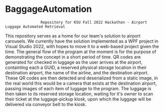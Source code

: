 # BaggageAutomation
                    Repository for KSU Fall 2022 Hackathon - Airport Luggage Automated Retrieval
This repository serves as a home for our team's solution to airport carousels.
We currently have the solution implemented as a WPF project in Visual Studio 2022,
with hopes to move it to a web-based project given the time. The general flow of the
program at the moment is for the purpose of demonstrating the concept in a short period
of time. QR codes are generated for checked in luggage as the user arrives at the airport,
containting each a GUID, a reserved physical storage location in their destination airport,
the name of the airline, and the destination airport. These QR codes are then detected and
deserialized from a static image, in the real world this would be a camera that exists at
the destination airport, passing images of each item of luggage to the program. The luggage 
is then taken to its reserved storage location, waiting for it's owner to scan their ticket
at the luggage-pickup kiosk, upon which the luggage will be delivered via conveyor belt to
the kiosk.
